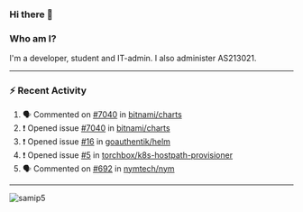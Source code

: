 ### Hi there 👋

### Who am I?
I'm a developer, student and IT-admin. I also administer AS213021.

---
### :zap: Recent Activity
<!--START_SECTION:activity-->
1. 🗣 Commented on [#7040](https://github.com/bitnami/charts/issues/7040) in [bitnami/charts](https://github.com/bitnami/charts)
2. ❗️ Opened issue [#7040](https://github.com/bitnami/charts/issues/7040) in [bitnami/charts](https://github.com/bitnami/charts)
3. ❗️ Opened issue [#16](https://github.com/goauthentik/helm/issues/16) in [goauthentik/helm](https://github.com/goauthentik/helm)
4. ❗️ Opened issue [#5](https://github.com/torchbox/k8s-hostpath-provisioner/issues/5) in [torchbox/k8s-hostpath-provisioner](https://github.com/torchbox/k8s-hostpath-provisioner)
5. 🗣 Commented on [#692](https://github.com/nymtech/nym/issues/692) in [nymtech/nym](https://github.com/nymtech/nym)
<!--END_SECTION:activity-->
---

<img align="center" src="https://github-readme-stats.vercel.app/api?username=samip5&show_icons=true" alt="samip5" />
